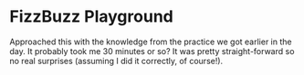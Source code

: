 <h1>FizzBuzz Playground</h1>
Approached this with the knowledge from the practice we got earlier in the day.  It probably took me 30 minutes or so?  It was pretty straight-forward so no real surprises (assuming I did it correctly, of course!).
